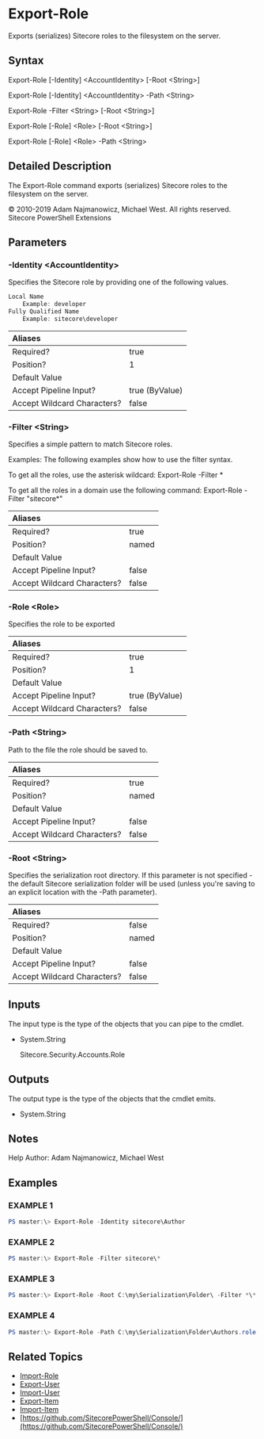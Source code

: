 # Export-Role

Exports \(serializes\) Sitecore roles to the filesystem on the server.

## Syntax

Export-Role \[-Identity\] &lt;AccountIdentity&gt; \[-Root &lt;String&gt;\]

Export-Role \[-Identity\] &lt;AccountIdentity&gt; -Path &lt;String&gt;

Export-Role -Filter &lt;String&gt; \[-Root &lt;String&gt;\]

Export-Role \[-Role\] &lt;Role&gt; \[-Root &lt;String&gt;\]

Export-Role \[-Role\] &lt;Role&gt; -Path &lt;String&gt;

## Detailed Description

The Export-Role command exports \(serializes\) Sitecore roles to the filesystem on the server.

© 2010-2019 Adam Najmanowicz, Michael West. All rights reserved. Sitecore PowerShell Extensions

## Parameters

### -Identity  &lt;AccountIdentity&gt;

Specifies the Sitecore role by providing one of the following values.

```powershell
Local Name
    Example: developer
Fully Qualified Name
    Example: sitecore\developer
```

| Aliases |  |
| :--- | :--- |
| Required? | true |
| Position? | 1 |
| Default Value |  |
| Accept Pipeline Input? | true \(ByValue\) |
| Accept Wildcard Characters? | false |

### -Filter  &lt;String&gt;

Specifies a simple pattern to match Sitecore roles.

Examples: The following examples show how to use the filter syntax.

To get all the roles, use the asterisk wildcard: Export-Role -Filter \*

To get all the roles in a domain use the following command: Export-Role -Filter "sitecore\*"

| Aliases |  |
| :--- | :--- |
| Required? | true |
| Position? | named |
| Default Value |  |
| Accept Pipeline Input? | false |
| Accept Wildcard Characters? | false |

### -Role  &lt;Role&gt;

Specifies the role to be exported

| Aliases |  |
| :--- | :--- |
| Required? | true |
| Position? | 1 |
| Default Value |  |
| Accept Pipeline Input? | true \(ByValue\) |
| Accept Wildcard Characters? | false |

### -Path  &lt;String&gt;

Path to the file the role should be saved to.

| Aliases |  |
| :--- | :--- |
| Required? | true |
| Position? | named |
| Default Value |  |
| Accept Pipeline Input? | false |
| Accept Wildcard Characters? | false |

### -Root  &lt;String&gt;

Specifies the serialization root directory. If this parameter is not specified - the default Sitecore serialization folder will be used \(unless you're saving to an explicit location with the -Path parameter\).

| Aliases |  |
| :--- | :--- |
| Required? | false |
| Position? | named |
| Default Value |  |
| Accept Pipeline Input? | false |
| Accept Wildcard Characters? | false |

## Inputs

The input type is the type of the objects that you can pipe to the cmdlet.

* System.String

  Sitecore.Security.Accounts.Role

## Outputs

The output type is the type of the objects that the cmdlet emits.

* System.String 

## Notes

Help Author: Adam Najmanowicz, Michael West

## Examples

### EXAMPLE 1

```powershell
PS master:\> Export-Role -Identity sitecore\Author
```

### EXAMPLE 2

```powershell
PS master:\> Export-Role -Filter sitecore\*
```

### EXAMPLE 3

```powershell
PS master:\> Export-Role -Root C:\my\Serialization\Folder\ -Filter *\*
```

### EXAMPLE 4

```powershell
PS master:\> Export-Role -Path C:\my\Serialization\Folder\Authors.role -Identity sitecore\Author
```

## Related Topics

* [Import-Role](import-role.md)
* [Export-User](export-user.md)
* [Import-User](import-user.md)
* [Export-Item](../packaging/export-item.md)
* [Import-Item](export-role.md)
* [https://github.com/SitecorePowerShell/Console/](https://github.com/SitecorePowerShell/Console/) 

